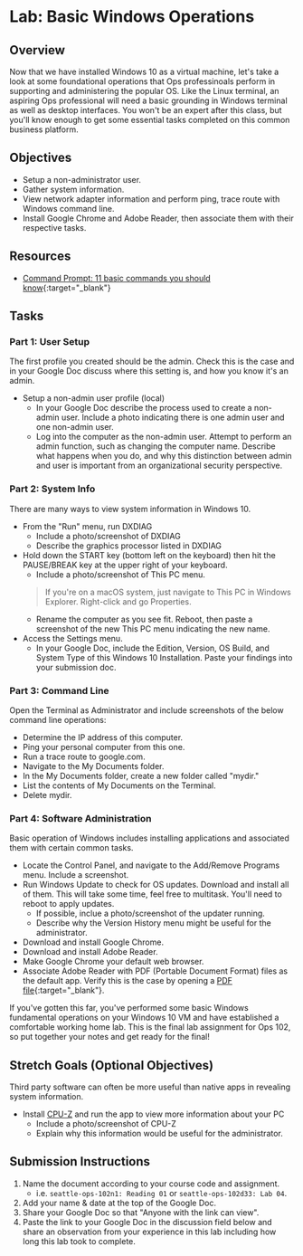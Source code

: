 # Lab: Basic Windows Operations

## Overview

Now that we have installed Windows 10 as a virtual machine, let's take a look at some foundational operations that Ops professinoals perform in supporting and administering the popular OS. Like the Linux terminal, an aspiring Ops professional will need a basic grounding in Windows terminal as well as desktop interfaces. You won't be an expert after this class, but you'll know enough to get some essential tasks completed on this common business platform.

## Objectives

- Setup a non-administrator user.
- Gather system information.
- View network adapter information and perform ping, trace route with Windows command line.
- Install Google Chrome and Adobe Reader, then associate them with their respective tasks.

## Resources

- [Command Prompt: 11 basic commands you should know](https://www.digitalcitizen.life/command-prompt-how-use-basic-commands/){:target="_blank"}

## Tasks

### Part 1: User Setup

The first profile you created should be the admin. Check this is the case and in your Google Doc discuss where this setting is, and how you know it's an admin.
- Setup a non-admin user profile (local)
  - In your Google Doc describe the process used to create a non-admin user. Include a photo indicating there is one admin user and one non-admin user.
  - Log into the computer as the non-admin user. Attempt to perform an admin function, such as changing the computer name. Describe what happens when you do, and why this distinction between admin and user is important from an organizational security perspective.

### Part 2: System Info

There are many ways to view system information in Windows 10.
  - From the "Run" menu, run DXDIAG
    - Include a photo/screenshot of DXDIAG
    - Describe the graphics processor listed in DXDIAG
  - Hold down the START key (bottom left on the keyboard) then hit the PAUSE/BREAK key at the upper right of your keyboard.
    - Include a photo/screenshot of This PC menu.
    > If you're on a macOS system, just navigate to This PC in Windows Explorer. Right-click and go Properties.
    - Rename the computer as you see fit. Reboot, then paste a screenshot of the new This PC menu indicating the new name.
  - Access the Settings menu.
    - In your Google Doc, include the Edition, Version, OS Build, and System Type of this Windows 10 Installation. Paste your findings into your submission doc.

### Part 3: Command Line

Open the Terminal as Administrator and include screenshots of the below command line operations:
- Determine the IP address of this computer.
- Ping your personal computer from this one.
- Run a trace route to google.com.
- Navigate to the My Documents folder.
- In the My Documents folder, create a new folder called "mydir."
- List the contents of My Documents on the Terminal.
- Delete mydir. 

### Part 4: Software Administration

Basic operation of Windows includes installing applications and associated them with certain common tasks.
- Locate the Control Panel, and navigate to the Add/Remove Programs menu. Include a screenshot.
- Run Windows Update to check for OS updates. Download and install all of them. This will take some time, feel free to multitask. You'll need to reboot to apply updates.
  - If possible, inclue a photo/screenshot of the updater running.
  - Describe why the Version History menu might be useful for the administrator.
- Download and install Google Chrome.
- Download and install Adobe Reader.
- Make Google Chrome your default web browser.
- Associate Adobe Reader with PDF (Portable Document Format) files as the default app. Verify this is the case by opening a [PDF file](http://www.orimi.com/pdf-test.pdf){:target="_blank"}.

If you've gotten this far, you've performed some basic Windows fundamental operations on your Windows 10 VM and have established a comfortable working home lab. This is the final lab assignment for Ops 102, so put together your notes and get ready for the final!

## Stretch Goals (Optional Objectives)

Third party software can often be more useful than native apps in revealing system information.

- Install [CPU-Z](https://www.cpuid.com/softwares/cpu-z.html) and run the app to view more information about your PC
  - Include a photo/screenshot of CPU-Z
  - Explain why this information would be useful for the administrator.

## Submission Instructions

1. Name the document according to your course code and assignment.
   - i.e. `seattle-ops-102n1: Reading 01` or `seattle-ops-102d33: Lab 04`.
1. Add your name & date at the top of the Google Doc.
1. Share your Google Doc so that "Anyone with the link can view".
1. Paste the link to your Google Doc in the discussion field below and share an observation from your experience in this lab including how long this lab took to complete.
